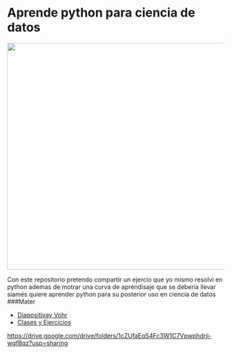 # Aprende python para ciencia de datos
<img src="https://i.ibb.co/hVPqFtn/aprende-python-para-cienca-de-datos.png" width="525"/>

Con este repositorio pretendo compartir un ejercio que yo mismo resolvi en python ademas de motrar una curva de aprendisaje que se deberia llevar siamés quiere aprender python para su posterior uso en ciencia de datos
###Mater
- [Diapositivay Vohr](https://www.youtube.com/watch?v=SrNQS8J67zc&t=59s)
- [Clases y Ejercicios](https://github.com/frontarm/async-javascript-cheatsheet)



https://drive.google.com/drive/folders/1cZUfaEqS4Fc3W1C7Vpwphdrji-wqfBqz?usp=sharing
